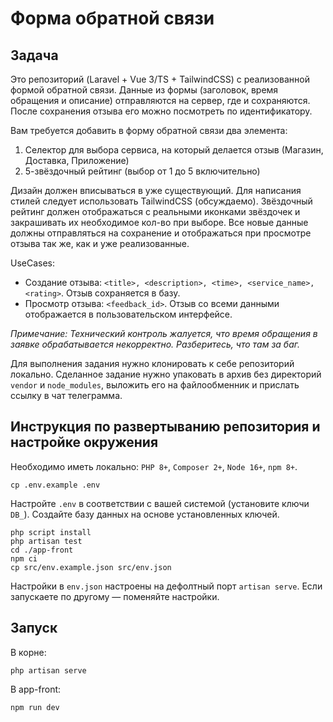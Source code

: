 # Форма обратной связи

## Задача

Это репозиторий (Laravel + Vue 3/TS + TailwindCSS) с реализованной формой обратной связи. Данные из формы (заголовок, время обращения и описание) отправляются на сервер, где и сохраняются. После сохранения отзыва его можно посмотреть по идентификатору.

Вам требуется добавить в форму обратной связи два элемента:

1. Селектор для выбора сервиса, на который делается отзыв (Магазин, Доставка, Приложение)
2. 5-звёздочный рейтинг (выбор от 1 до 5 включительно)

Дизайн должен вписываться в уже существующий. Для написания стилей следует использовать TailwindCSS (обсуждаемо). Звёздочный рейтинг должен отображаться с реальными иконками звёздочек и закрашивать их необходимое кол-во при выборе. Все новые данные должны отправляться на сохранение и отображаться при просмотре отзыва так же, как и уже реализованные.

UseCases:

-   Создание отзыва: `<title>, <description>, <time>, <service_name>, <rating>`. Отзыв сохраняется в базу.
-   Просмотр отзыва: `<feedback_id>`. Отзыв со всеми данными отображается в пользовательском интерфейсе.

_Примечание: Технический контроль жалуется, что время обращения в заявке обрабатывается некорректно. Разберитесь, что там за баг._

Для выполнения задания нужно клонировать к себе репозиторий локально. Сделанное задание нужно упаковать в архив без директорий `vendor` и `node_modules`, выложить его на файлообменник и прислать ссылку в чат телеграмма.

## Инструкция по развертыванию репозитория и настройке окружения

Необходимо иметь локально: `PHP 8+`, `Composer 2+`, `Node 16+`, `npm 8+`.

```shell
cp .env.example .env
```

Настройте `.env` в соответствии с вашей системой (установите ключи `DB_`). Создайте базу данных на основе установленных ключей.

```shell
php script install
php artisan test
cd ./app-front
npm ci
cp src/env.example.json src/env.json
```

Настройки в `env.json` настроены на дефолтный порт `artisan serve`. Если запускаете по другому — поменяйте настройки.

## Запуск

В корне:

```shell
php artisan serve
```

В app-front:

```shell
npm run dev
```
